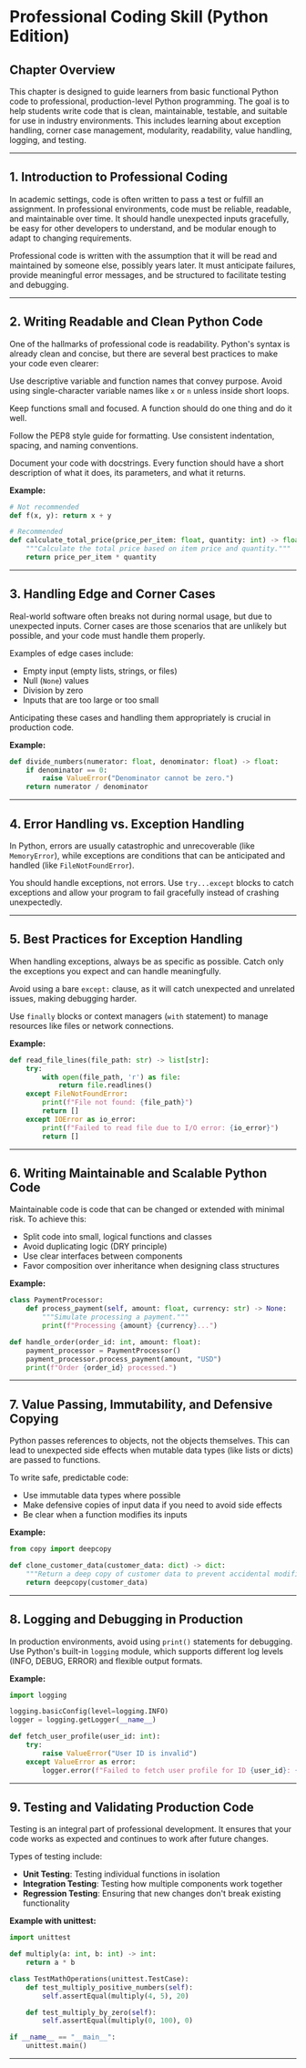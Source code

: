 # Professional Coding Skill (Python Edition)

## Chapter Overview

This chapter is designed to guide learners from basic functional Python code to professional, production-level Python programming. The goal is to help students write code that is clean, maintainable, testable, and suitable for use in industry environments. This includes learning about exception handling, corner case management, modularity, readability, value handling, logging, and testing.

---

## 1. Introduction to Professional Coding

In academic settings, code is often written to pass a test or fulfill an assignment. In professional environments, code must be reliable, readable, and maintainable over time. It should handle unexpected inputs gracefully, be easy for other developers to understand, and be modular enough to adapt to changing requirements.

Professional code is written with the assumption that it will be read and maintained by someone else, possibly years later. It must anticipate failures, provide meaningful error messages, and be structured to facilitate testing and debugging.

---

## 2. Writing Readable and Clean Python Code

One of the hallmarks of professional code is readability. Python's syntax is already clean and concise, but there are several best practices to make your code even clearer:

Use descriptive variable and function names that convey purpose. Avoid using single-character variable names like `x` or `n` unless inside short loops.

Keep functions small and focused. A function should do one thing and do it well.

Follow the PEP8 style guide for formatting. Use consistent indentation, spacing, and naming conventions.

Document your code with docstrings. Every function should have a short description of what it does, its parameters, and what it returns.

**Example:**

```python
# Not recommended
def f(x, y): return x + y

# Recommended
def calculate_total_price(price_per_item: float, quantity: int) -> float:
    """Calculate the total price based on item price and quantity."""
    return price_per_item * quantity
```

---

## 3. Handling Edge and Corner Cases

Real-world software often breaks not during normal usage, but due to unexpected inputs. Corner cases are those scenarios that are unlikely but possible, and your code must handle them properly.

Examples of edge cases include:

* Empty input (empty lists, strings, or files)
* Null (`None`) values
* Division by zero
* Inputs that are too large or too small

Anticipating these cases and handling them appropriately is crucial in production code.

**Example:**

```python
def divide_numbers(numerator: float, denominator: float) -> float:
    if denominator == 0:
        raise ValueError("Denominator cannot be zero.")
    return numerator / denominator
```

---

## 4. Error Handling vs. Exception Handling

In Python, errors are usually catastrophic and unrecoverable (like `MemoryError`), while exceptions are conditions that can be anticipated and handled (like `FileNotFoundError`).

You should handle exceptions, not errors. Use `try...except` blocks to catch exceptions and allow your program to fail gracefully instead of crashing unexpectedly.

---

## 5. Best Practices for Exception Handling

When handling exceptions, always be as specific as possible. Catch only the exceptions you expect and can handle meaningfully.

Avoid using a bare `except:` clause, as it will catch unexpected and unrelated issues, making debugging harder.

Use `finally` blocks or context managers (`with` statement) to manage resources like files or network connections.

**Example:**

```python
def read_file_lines(file_path: str) -> list[str]:
    try:
        with open(file_path, 'r') as file:
            return file.readlines()
    except FileNotFoundError:
        print(f"File not found: {file_path}")
        return []
    except IOError as io_error:
        print(f"Failed to read file due to I/O error: {io_error}")
        return []
```

---

## 6. Writing Maintainable and Scalable Python Code

Maintainable code is code that can be changed or extended with minimal risk. To achieve this:

* Split code into small, logical functions and classes
* Avoid duplicating logic (DRY principle)
* Use clear interfaces between components
* Favor composition over inheritance when designing class structures

**Example:**

```python
class PaymentProcessor:
    def process_payment(self, amount: float, currency: str) -> None:
        """Simulate processing a payment."""
        print(f"Processing {amount} {currency}...")

def handle_order(order_id: int, amount: float):
    payment_processor = PaymentProcessor()
    payment_processor.process_payment(amount, "USD")
    print(f"Order {order_id} processed.")
```

---

## 7. Value Passing, Immutability, and Defensive Copying

Python passes references to objects, not the objects themselves. This can lead to unexpected side effects when mutable data types (like lists or dicts) are passed to functions.

To write safe, predictable code:

* Use immutable data types where possible
* Make defensive copies of input data if you need to avoid side effects
* Be clear when a function modifies its inputs

**Example:**

```python
from copy import deepcopy

def clone_customer_data(customer_data: dict) -> dict:
    """Return a deep copy of customer data to prevent accidental modifications."""
    return deepcopy(customer_data)
```

---

## 8. Logging and Debugging in Production

In production environments, avoid using `print()` statements for debugging. Use Python's built-in `logging` module, which supports different log levels (INFO, DEBUG, ERROR) and flexible output formats.

**Example:**

```python
import logging

logging.basicConfig(level=logging.INFO)
logger = logging.getLogger(__name__)

def fetch_user_profile(user_id: int):
    try:
        raise ValueError("User ID is invalid")
    except ValueError as error:
        logger.error(f"Failed to fetch user profile for ID {user_id}: {error}")
```

---

## 9. Testing and Validating Production Code

Testing is an integral part of professional development. It ensures that your code works as expected and continues to work after future changes.

Types of testing include:

* **Unit Testing**: Testing individual functions in isolation
* **Integration Testing**: Testing how multiple components work together
* **Regression Testing**: Ensuring that new changes don't break existing functionality

**Example with unittest:**

```python
import unittest

def multiply(a: int, b: int) -> int:
    return a * b

class TestMathOperations(unittest.TestCase):
    def test_multiply_positive_numbers(self):
        self.assertEqual(multiply(4, 5), 20)

    def test_multiply_by_zero(self):
        self.assertEqual(multiply(0, 100), 0)

if __name__ == "__main__":
    unittest.main()
```

---
